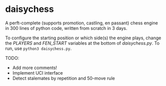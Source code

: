 # daisychess
A perft-complete (supports promotion, castling, en passant) chess engine in 300 lines of python code, written from scratch in 3 days.

To configure the starting position or which side(s) the engine plays, change the *PLAYERS* and *FEN_START* variables at the bottom of *daisychess.py*. To run, use `python3 daisychess.py`.

TODO:
 - Add more comments!
 - Implement UCI interface
 - Detect stalemates by repetition and 50-move rule
